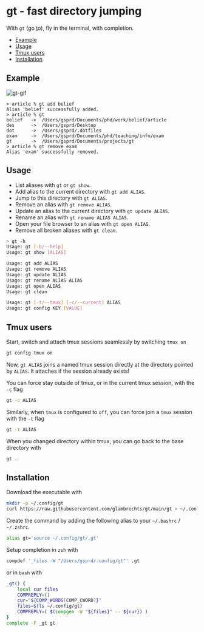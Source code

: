 # gt - fast directory jumping

With `gt` (<u>g</u>o <u>t</u>o), fly in the terminal, with completion.

- [Example](#example)
- [Usage](#usage)
- [Tmux users](#tmux-users)
- [Installation](#installation)

## Example

![gt-gif](gt.gif)

```
> article % gt add belief
Alias 'belief' successfully added.
> article % gt
belief   ->  /Users/gsprd/Documents/phd/work/belief/article
des      ->  /Users/gsprd/Desktop
dot      ->  /Users/gsprd/.dotfiles
exam     ->  /Users/gsprd/Documents/phd/teaching/info/exam
gt       ->  /Users/gsprd/Documents/projects/gt
> article % gt remove exam
Alias 'exam' successfully removed.
```

## Usage

- List aliases with `gt` or `gt show`.
- Add alias to the current directory with `gt add ALIAS`.
- Jump to this directory with `gt ALIAS`.
- Remove an alias with `gt remove ALIAS`.
- Update an alias to the current directory with `gt update ALIAS`.
- Rename an alias with `gt rename ALIAS ALIAS`.
- Open your file browser to an alias with `gt open ALIAS`.
- Remove all broken aliases with `gt clean`.

```sh
> gt -h
Usage: gt [-h/--help]
Usage: gt show [ALIAS]

Usage: gt add ALIAS
Usage: gt remove ALIAS
Usage: gt update ALIAS
Usage: gt rename ALIAS ALIAS
Usage: gt open ALIAS
Usage: gt clean

Usage: gt [-t/--tmux] [-c/--current] ALIAS
Usage: gt config KEY [VALUE]
```

## Tmux users

Start, switch and attach tmux sessions seamlessly by switching `tmux on`
```sh
gt config tmux on
```

Now, `gt ALIAS` joins a named tmux session directly at the directory
pointed by `ALIAS`. It attaches if the session already exists!

You can force stay outside of tmux, or in the current tmux session, with the
`-c` flag
```sh
gt -c ALIAS
```
Similarly, when `tmux` is configured to `off`, you can force join a `tmux`
session with the `-t` flag
```sh
gt -t ALIAS
```

When you changed directory within tmux, you can go back to the base directory
with
```sh
gt .
```

## Installation

Download the executable with
```sh
mkdir -p ~/.config/gt
curl https://raw.githubusercontent.com/glambrechts/gt/main/gt > ~/.config/gt/.gt
```

Create the command by adding the following alias to your `~/.bashrc` /
`~/.zshrc`.
```sh
alias gt='source ~/.config/gt/.gt'
```

Setup completion in `zsh` with
```zsh
compdef '_files -W "/Users/gsprd/.config/gt"' .gt
```
or in `bash` with
```bash
_gt() {
    local cur files
    COMPREPLY=()
    cur="${COMP_WORDS[COMP_CWORD]}"
    files=$(ls ~/.config/gt)
    COMPREPLY=( $(compgen -W "${files}" -- ${cur}) )
}
complete -F _gt gt
```
